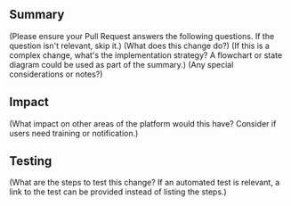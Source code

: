 ## Summary
(Please ensure your Pull Request answers the following questions. If the question isn't relevant, skip it.)
(What does this change do?)
(If this is a complex change, what's the implementation strategy? A flowchart or state diagram could be used as part of the summary.)
(Any special considerations or notes?)

## Impact
(What impact on other areas of the platform would this have? Consider if users need training or notification.)

## Testing
(What are the steps to test this change? If an automated test is relevant, a link to the test can be provided instead of listing the steps.)
